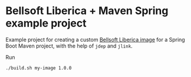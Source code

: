 # Bellsoft Liberica + Maven Spring example project
Example project for creating a custom [Bellsoft Liberica image](https://bell-sw.com/blog/creating-java-microcontainers-with-microprofile-jlink-and-liberica-jdk/) for a Spring Boot Maven project, with the help of `jdep` and `jlink`.

Run

```
./build.sh my-image 1.0.0
```


